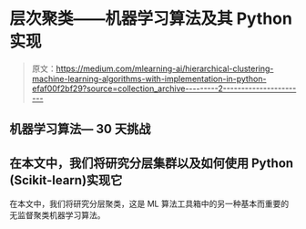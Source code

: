 # 层次聚类——机器学习算法及其 Python 实现

> 原文：<https://medium.com/mlearning-ai/hierarchical-clustering-machine-learning-algorithms-with-implementation-in-python-efaf00f2bf29?source=collection_archive---------2----------------------->

## 机器学习算法— 30 天挑战

## 在本文中，我们将研究分层集群以及如何使用 Python (Scikit-learn)实现它

在本文中，我们将研究分层聚类，这是 ML 算法工具箱中的另一种基本而重要的无监督聚类机器学习算法。